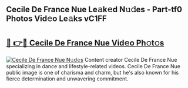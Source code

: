 ## Cecile De France Nue Le𝚊k𝚎d N𝚞𝚍es - Part-tf0 Photos Vid𝚎o Le𝚊ks vC1FF

# <h2><a href="http://fb72raz.evod.top/?m=Cecile+De+France+Nue">🔗 👉🔴 Cecile De France Nue Vid𝚎o Ph𝚘t𝚘s</a></h2>

[![Cecile De France Nue N𝚞d𝚎s](https://i.imgur.com/8V9OHl7.gif)](http://fb72raz.evod.top/?m=Cecile+De+France+Nue)
Content creator Cecile De France Nue specializing in dance and lifestyle-related videos. Cecile De France Nue public image is one of charisma and charm, but he's also known for his fierce determination and unwavering commitment. 
